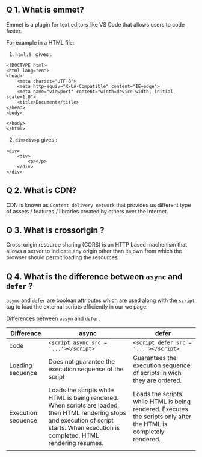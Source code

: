 ## Q 1.  What is **emmet**?

Emmet is a plugin for text editors like VS Code that allows users to code faster.

For example in a HTML file:

1. `html:5 ` gives :

```
<!DOCTYPE html>
<html lang="en">
<head>
    <meta charset="UTF-8">
    <meta http-equiv="X-UA-Compatible" content="IE=edge">
    <meta name="viewport" content="width=device-width, initial-scale=1.0">
    <title>Document</title>
</head>
<body>
    
</body>
</html>

```
2. `div>div>p` gives :

```
<div>
    <div>
        <p></p>
    </div>
</div>

```

## Q 2. What is **CDN**?

CDN is known as `Content delivery network`  that provides us different type of assets / features / libraries  created by others over the internet.

## Q 3. What is **crossorigin** ?

Cross-origin resource sharing (CORS) is an HTTP based machenism that allows a server to indicate any origin other than its own from which the browser should permit loading the  resources.

## Q 4. What is the difference between `async` and `defer` ?

`async` and `defer` are boolean attributes which are used along with the `script` tag to load the external scripts efficiently in our we page.

Differences between `aasyn` and `defer`.

| Difference  |      async      |  defer |
|-------------|-----------------|--------|
| code | `<script async src = '...'></script>`  |  `<script defer src = '...'></script>`|
| Loading sequence | Does not guarantee the execution sequense of the script    | Guarantees the execution sequence of scripts in wich they are ordered.   |
| Execution sequence | Loads the scripts while HTML is being rendered. When scripts are loaded, then HTML rendering stops and execution of script starts. When execution is completed, HTML rendering resumes.  | Loads the scripts while HTML is being rendered. Executes the scripts only after the HTML is completely rendered.
|       |      |       |

